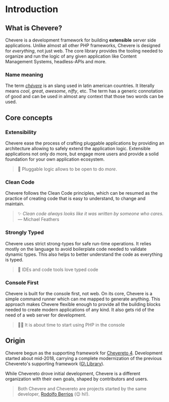 # Introduction

## What is Chevere?

Chevere is a development framework for building **extensible** server side applications. Unlike almost all other PHP frameworks, Chevere is designed for *everything*, not just web. The core library provides the tooling needed to organize and run the logic of any given application like Content Management Systems, headless-APIs and more.

### Name meaning

The term *[chévere](https://en.wiktionary.org/wiki/ch%C3%A9vere)* is an slang used in latin american countries. It literally means *cool*, *great*, *awesome*, *nifty*, etc. The term has a generic connotation of good and can be used in almost any context that those two words can be used.

## Core concepts

### Extensibility

Chevere ease the process of crafting pluggable applications by providing an architecture allowing to safely extend the application logic. Extensible applications not only do more, but engage more users and provide a solid foundation for your own application ecosystem.

> 🤯 Pluggable logic allows to be open to do *more*.

### Clean Code

Chevere follows the Clean Code principles, which can be resumed as the practice of creating code that is easy to understand, to change and maintain.

> ✨ _Clean code always looks like it was written by someone who cares._
> ― Michael Feathers

### Strongly Typed

Chevere uses strict strong-types for safe run-time operations. It relies mostly on the language to avoid boilerplate code needed to validate dynamic types. This also helps to better understand the code as everything is typed.

> 💎 IDEs and code tools love typed code

### Console First

Chevere is built for the console first, not web. On its core, Chevere is a simple command runner which can me mapped to generate anything. This approach makes Chevere flexible enough to provide all the building blocks needed to create modern applications of any kind. It also gets rid of the need of a web server for development.

> 👨‍💻 It is about time to start using PHP in the console

## Origin

Chevere begun as the supporting framework for [Chevereto 4](https://github.com/chevereto/chevereto). Development started about mid-2018, carrying a complete modernization of the previous Chevereto's supporting framework ([G\ Library](https://g.chevereto.com/)).

While Chevereto drove initial development, Chevere is a different organization with their own goals, shaped by contributors and users.

> Both Chevere and Chevereto are projects started by the same developer, [Rodolfo Berrios](https://github.com/rodolfoberrios) (😉 hi!).

